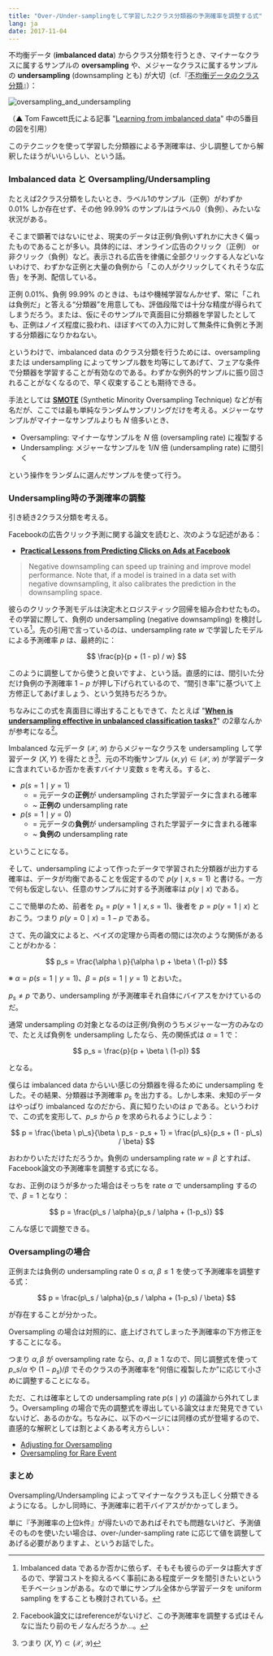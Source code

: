 ```yaml
---
title: "Over-/Under-samplingをして学習した2クラス分類器の予測確率を調整する式"
lang: ja
date: 2017-11-04
---
```


不均衡データ (**imbalanced data**) からクラス分類を行うとき、マイナーなクラスに属するサンプルの **oversampling** や、メジャーなクラスに属するサンプルの **undersampling** (downsampling とも) が大切（cf.『[不均衡データのクラス分類](https://www.slideshare.net/sfchaos/ss-11307051)』）：

![oversampling_and_undersampling](/images/misc/oversampling_and_undersampling.jpg)

（▲ Tom Fawcett氏による記事 "[Learning from imbalanced data](https://svds.com/learning-imbalanced-classes/)" 中の5番目の図を引用）

このテクニックを使って学習した分類器による予測確率は、少し調整してから解釈したほうがいいらしい、という話。

### Imbalanced data と Oversampling/Undersampling

たとえば2クラス分類をしたいとき、ラベル1のサンプル（正例）がわずか 0.01% しか存在せず、その他 99.99% のサンプルはラベル0（負例）、みたいな状況がある。

そこまで顕著ではないにせよ、現実のデータは正例/負例いずれかに大きく偏ったものであることが多い。具体的には、オンライン広告のクリック（正例） or 非クリック（負例）など。表示される広告を律儀に全部クリックする人などいないわけで、わずかな正例と大量の負例から「この人がクリックしてくれそうな広告」を予測、配信している。

正例 0.01%、負例 99.99% のときは、もはや機械学習なんかせず、常に「これは負例だ」と答える“分類器”を用意しても、評価段階では十分な精度が得られてしまうだろう。または、仮にそのサンプルで真面目に分類器を学習したとしても、正例はノイズ程度に扱われ、ほぼすべての入力に対して無条件に負例と予測する分類器になりかねない。

というわけで、imbalanced data のクラス分類を行うためには、oversampling または undersampling によってサンプル数を均等にしてあげて、フェアな条件で分類器を学習することが有効なのである。わずかな例外的サンプルに振り回されることがなくなるので、早く収束することも期待できる。

手法としては **[SMOTE](https://www.cs.cmu.edu/afs/cs/project/jair/pub/volume16/chawla02a-html/chawla2002.html)** (Synthetic Minority Oversampling Technique) などが有名だが、ここでは最も単純なランダムサンプリングだけを考える。メジャーなサンプルがマイナーなサンプルよりも $N$ 倍多いとき、

- Oversampling: マイナーなサンプルを $N$ 倍 (oversampling rate) に複製する
- Undersampling: メジャーなサンプルを $1/N$ 倍 (undersampling rate) に間引く

という操作をランダムに選んだサンプルを使って行う。

### Undersampling時の予測確率の調整

引き続き2クラス分類を考える。

Facebookの広告クリック予測に関する論文を読むと、次のような記述がある：

- **[Practical Lessons from Predicting Clicks on Ads at Facebook](https://research.fb.com/publications/practical-lessons-from-predicting-clicks-on-ads-at-facebook/)**

> Negative downsampling can speed up training and improve
model performance. Note that, if a model is trained in a data set with negative downsampling, it also calibrates the prediction
in the downsampling space.

彼らのクリック予測モデルは決定木とロジスティック回帰を組み合わせたもの。その学習に際して、負例の undersampling (negative downsampling) を検討している[^1]。先の引用で言っているのは、undersampling rate $w$ で学習したモデルによる予測確率 $p$ は、最終的に：

$$
\frac{p}{p + (1 - p) / w}
$$

このように調整してから使うと良いですよ、という話。直感的には、間引いた分だけ負例の予測確率 $1 - p$ が押し下げられているので、“間引き率”に基づいて上方修正してあげましょう、という気持ちだろうか。

ちなみにこの式を真面目に導出することもできて、たとえば "**[When is undersampling effective in unbalanced classification tasks?](https://link.springer.com/chapter/10.1007/978-3-319-23528-8_13)**" の2章なんかが参考になる[^2]。

Imbalanced な元データ $(\mathcal{X}, \mathcal{Y})$ からメジャーなクラスを undersampling して学習データ $(X, Y)$ を得たとき[^3]、元の不均衡サンプル $(x,y) \in (\mathcal{X}, \mathcal{Y})$ が学習データに含まれているか否かを表すバイナリ変数 $s$ を考える。すると、

- $p(s=1 \mid y=1)$
  - = 元データの**正例**が undersampling された学習データに含まれる確率
  - ~ **正例の** undersampling rate
- $p(s=1 \mid y=0)$
  - = 元データの**負例**が undersampling された学習データに含まれる確率
  - ~ **負例の** undersampling rate

ということになる。

そして、undersampling によって作ったデータで学習された分類器が出力する確率は、データが均衡であることを仮定するので $p(y \mid x, s=1)$ と書ける。一方で何も仮定しない、任意のサンプルに対する予測確率は $p(y \mid x)$ である。

ここで簡単のため、前者を $p_s = p(y=1 \mid x, s=1)$、後者を $p = p(y=1 \mid x)$ とおこう。つまり $p(y=0 \mid x) = 1 - p$ である。

さて、先の論文によると、ベイズの定理から両者の間には次のような関係があることがわかる：

$$
p_s = \frac{\alpha \ p}{\alpha \ p + \beta \ (1-p)}
$$

※ $\alpha = p(s=1 \mid y=1)$、$\beta = p(s=1 \mid y=1)$ とおいた。

$p_s \neq p$ であり、undersampling が予測確率それ自体にバイアスをかけているのだ。

通常 undersampling の対象となるのは正例/負例のうちメジャーな一方のみなので、たとえば負例を undersampling したなら、先の関係式は $\alpha = 1$ で：

$$
p_s = \frac{p}{p + \beta \ (1-p)}
$$

となる。

僕らは imbalanced data からいい感じの分類器を得るために undersampling をした。その結果、分類器は予測確率 $p_s$ を出力する。しかし本来、未知のデータはやっぱり imbalanced なのだから、真に知りたいのは $p$ である。というわけで、この式を変形して、$p\_s$ から $p$ を求められるようにしよう：

$$
p = \frac{\beta \ p\_s}{\beta \ p_s - p_s + 1} = \frac{p\_s}{p_s + (1 - p\_s) / \beta}
$$

おわかりいただけただろうか。負例の undersampling rate $w = \beta$ とすれば、Facebook論文の予測確率を調整する式になる。

なお、正例のほうが多かった場合はそっちを rate $\alpha$ で undersampling するので、$\beta = 1$ となり：

$$
p = \frac{p\_s / \alpha}{p_s / \alpha + (1-p_s)}
$$

こんな感じで調整できる。

### Oversamplingの場合

正例または負例の undersampling rate $0 \leq \alpha, \ \beta \leq 1$ を使って予測確率を調整する式：

$$
p = \frac{p\_s / \alpha}{p_s / \alpha + (1-p_s) / \beta}
$$

が存在することが分かった。

Oversampling の場合は対照的に、底上げされてしまった予測確率の下方修正をすることになる。

つまり $\alpha, \beta$ が oversampling rate なら、$\alpha, \ \beta \geq 1$ なので、同じ調整式を使って $p\_s / \alpha$ や $(1-p_s)/\beta$ でそのクラスの予測確率を“何倍に複製したか”に応じて小さめに調整することになる。

ただ、これは確率としての undersampling rate $p(s \mid y)$ の議論から外れてしまう。Oversampling の場合で先の調整式を導出している論文はまだ発見できていないけど、あるのかな。ちなみに、以下のページには同様の式が登場するので、直感的な解釈としては割とよくある考え方らしい：

- [Adjusting for Oversampling](http://blog.data-miners.com/2009/09/adjusting-for-oversampling.html)
- [Oversampling for Rare Event](http://www.listendata.com/2015/04/oversampling-for-rare-event.html)

### まとめ

Oversampling/Undersampling によってマイナーなクラスも正しく分類できるようになる。しかし同時に、予測確率に若干バイアスがかかってしまう。

単に『予測確率の上位k件』が得たいのであればそれでも問題ないけど、予測値そのものを使いたい場合は、over-/under-sampling rate に応じて値を調整してあげる必要がありますよ、というお話でした。

[^1]: Imbalanced data であるか否かに依らず、そもそも彼らのデータは膨大すぎるので、学習コストを抑えるべく事前にある程度データを間引きたいというモチベーションがある。なので単にサンプル全体から学習データを uniform sampling をすることも検討されている。
[^2]: Facebook論文にはreferenceがないけど、この予測確率を調整する式はそんなに当たり前のモノなんだろうか…。
[^3]: つまり $(X, Y) \subset (\mathcal{X}, \mathcal{Y})$